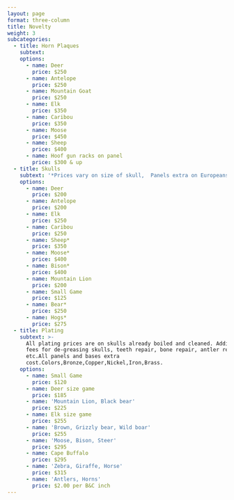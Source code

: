 ```yaml
---
layout: page
format: three-column
title: Novelty
weight: 3
subcategories:
  - title: Horn Plaques
    subtext:
    options:
      - name: Deer
        price: $250
      - name: Antelope
        price: $250
      - name: Mountain Goat
        price: $250
      - name: Elk
        price: $350
      - name: Caribou
        price: $350
      - name: Moose
        price: $450
      - name: Sheep
        price: $400
      - name: Hoof gun racks on panel
        price: $300 & up
  - title: Skulls
    subtext: '*Prices vary on size of skull,  Panels extra on Europeans'
    options:
      - name: Deer
        price: $200
      - name: Antelope
        price: $200
      - name: Elk
        price: $250
      - name: Caribou
        price: $250
      - name: Sheep*
        price: $350
      - name: Moose*
        price: $400
      - name: Bison*
        price: $400
      - name: Mountain Lion
        price: $200
      - name: Small Game
        price: $125
      - name: Bear*
        price: $250
      - name: Hogs*
        price: $275
  - title: Plating
    subtext: >-
      All plating prices are on skulls already boiled and cleaned. Additional
      fees for de-greasing skulls, teeth repair, bone repair, antler repairs
      etc.All panels and bases extra
      cost.Colors,Bronze,Copper,Nickel,Iron,Brass.
    options:
      - name: Small Game
        price: $120
      - name: Deer size game
        price: $185
      - name: 'Mountain Lion, Black bear'
        price: $225
      - name: Elk size game
        price: $255
      - name: 'Brown, Grizzly bear, Wild boar'
        price: $255
      - name: 'Moose, Bison, Steer'
        price: $295
      - name: Cape Buffalo
        price: $295
      - name: 'Zebra, Giraffe, Horse'
        price: $315
      - name: 'Antlers, Horns'
        price: $2.00 per B&C inch
---
```


